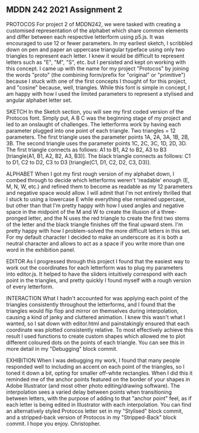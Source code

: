 ## MDDN 242 2021 Assignment 2

PROTOCOS
For project 2 of MDDN242, we were tasked with creating a customised representation of the alphabet which share common elements and differ between each respective letterform using p5.js. It was encouraged to use 12 or fewer parameters. In my earliest sketch, I scribbled down on pen and paper an uppercase triangular typeface using only two triangles to represent each letter. I knew it would be difficult to represent letters such as "E", "M", "S", etc. but I persisted and kept on working with this concept. I came up with the name for my project "Protocos" by joining the words "proto" (the combining form/prefix for "original" or "primitive") because I stuck with one of the first concepts I thought of for this project, and "cosine" because, well, triangles. While this font is simple in concept, I am happy with how I used the limited parameters to represent a stylised and angular alphabet letter set.

SKETCH
In the Sketch section, you will see my first coded version of the Protocos font. Simply put, A B C was the beginning stage of my project and led to an onslaught of challenges. The letterforms work by having each parameter plugged into one point of each triangle. Two triangles = 12 parameters. The first triangle uses the parameter points 1A, 2A, 3A, 1B, 2B, 3B. The second triangle uses the parameter points 1C, 2C, 3C, 1D, 2D, 3D. The first triangle connects as follows: A1 to B1, A2 to B2, A3 to B3 [triangle(A1, B1, A2, B2, A3, B3)]. The black triangle connects as follows: C1 to D1, C2 to D2, C3 to D3 [triangle(C1, D1, C2, D2, C3, D3)].

ALPHABET
When I got my first rough version of my alphabet down, I combed through to decide which letterforms weren't 'readable' enough (E, M, N, W, etc.) and refined them to become as readable as my 12 parameters and negative space would allow. I will admit that I'm not entirely thrilled that I stuck to using a lowercase E while everything else remained uppercase, but other than that I'm pretty happy with how I used angles  and negative space in the midpoint of the M and W to create the illusion of a three-pronged letter, and the N uses the red triangle to create the first two stems of the letter and the black triangle finishes off the final upward stem. I'm pretty happy with how I problem-solved the more difficult letters in this set. For my default character I decided to make an underscore as it is both a neutral character and allows to act as a space if you write more than one word in the exhibition panel.

EDITOR
As I progressed through this project I found that the easiest way to work out the coordinates for each letterform was to plug my parameters into editor.js. It helped to have the sliders intuitively correspond with each point in the triangles, and pretty quickly I found myself with a rough version of every letterform.

INTERACTION
What I hadn't accounted for was applying each point of the triangles consistently throughout the letterforms, and I found that the triangles would flip flop and mirror on themselves during interpolation, causing a kind of janky and cluttered animation. I knew this wasn't what I wanted, so I sat down with editor.html and painstakingly ensured that each coordinate was plotted consistently relative. To most effectively achieve this result I used functions to create custom shapes which allowed me to plot different coloured dots on the points of each triangle. You can see this in more detail in my "Debugging" block commit.

EXHIBITION
When I was debugging my work, I found that many people responded well to including an accent on each point of the triangles, so I toned it down a bit, opting for smaller off-white rectangles. When I did this it reminded me of the anchor points featured on the border of your shapes in Adobe Illustrator (and most other photo editing/drawing software). The interpolation sees a varied delay between points when transitioning between letters, with the purpose of adding to that "anchor point" feel, as if each letter is being edited in Illustrator with each interpolation. You can find an alternatively styled Protocos letter set in my "Stylised" block commit, and a stripped-back version of Protocos in my "Stripped-Back" block commit.
I hope you enjoy. Christopher.

